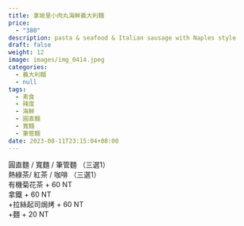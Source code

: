 ```yaml
---
title: 拿坡里小肉丸海鮮義大利麵
price:
  - "380"
description: pasta & seafood & Italian sausage with Naples style
draft: false
weight: 12
image: images/img_0414.jpeg
categories:
  - 義大利麵
  - null
tags:
  - 素食
  - 辣度
  - 海鮮
  - 圓直麵
  - 寬麵
  - 筆管麵
date: 2023-08-11T23:15:04+08:00
---
```


  圓直麵 / 寬麵 / 筆管麵  （三選1）  
  熱綠茶/ 紅茶 / 咖啡 （三選1）   
  有機菊花茶 + 60 NT  
  拿鐵 + 60 NT  
  +拉絲起司焗烤 + 60 NT   
  +麵 + 20 NT